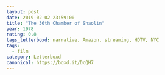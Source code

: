 ```yaml
---
layout: post 
date: 2019-02-02 23:59:00
title: "The 36th Chamber of Shaolin"
year: 1978
rating: 0.8
tags_letterboxd: narrative, Amazon, streaming, HDTV, NYC
tags:
  - film
category: Letterboxd
canonical: https://boxd.it/DcQH7
---
```


